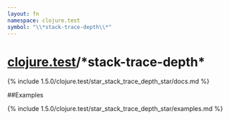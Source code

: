 ```yaml
---
layout: fn
namespace: clojure.test
symbol: "\\*stack-trace-depth\\*"
---
```


# [clojure.test](../)/\*stack-trace-depth\*

{% include 1.5.0/clojure.test/star_stack_trace_depth_star/docs.md %}

##Examples

{% include 1.5.0/clojure.test/star_stack_trace_depth_star/examples.md %}

